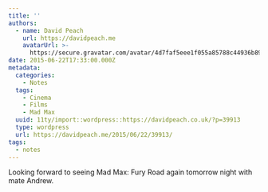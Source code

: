 ```yaml
---
title: ''
authors:
  - name: David Peach
    url: https://davidpeach.me
    avatarUrl: >-
      https://secure.gravatar.com/avatar/4d7faf5eee1f055a85788c44936b8995eaab6dfb004e7854ec747ccb272e91ee?s=96&d=mm&r=g
date: 2015-06-22T17:33:00.000Z
metadata:
  categories:
    - Notes
  tags:
    - Cinema
    - Films
    - Mad Max
  uuid: 11ty/import::wordpress::https://davidpeach.co.uk/?p=39913
  type: wordpress
  url: https://davidpeach.me/2015/06/22/39913/
tags:
  - notes
---
```

Looking forward to seeing Mad Max: Fury Road again tomorrow night with mate Andrew.